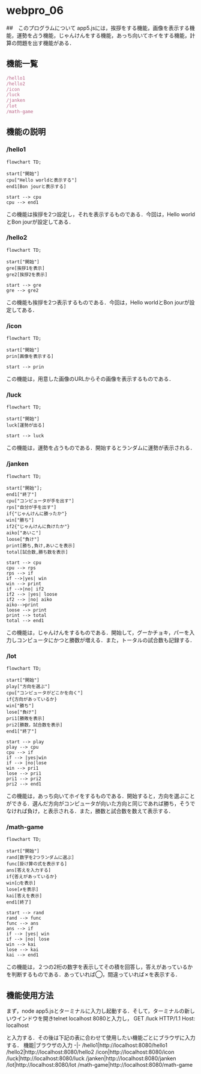 # webpro_06
##　このプログラムについて
app5.jsには，挨拶をする機能，画像を表示する機能，運勢を占う機能，じゃんけんをする機能，あっち向いてホイをする機能，計算の問題を出す機能がある．
## 機能一覧
```javascript
/hello1
/hello2
/icon
/luck
/janken
/lot
/math-game
```
## 機能の説明
### /hello1
```mermaid
flowchart TD;

start["開始"]
cpu["Hello worldと表示する"]
end1[Bon jourと表示する]

start --> cpu
cpu --> end1
```
この機能は挨拶を2つ設定し，それを表示するものである．今回は，Hello worldとBon jourが設定してある．

### /hello2
```mermaid
flowchart TD;

start["開始"]
gre[挨拶1を表示]
gre2[挨拶2を表示]

start --> gre
gre --> gre2
```
この機能も挨拶を2つ表示するものである．今回は，Hello worldとBon jourが設定してある．

### /icon
```mermaid
flowchart TD;

start["開始"]
prin[画像を表示する]

start --> prin
```
この機能は，用意した画像のURLからその画像を表示するものである．

### /luck
```mermaid
flowchart TD;

start["開始"]
luck[運勢が出る]

start --> luck

```
この機能は，運勢を占うものである．開始するとランダムに運勢が表示される．

### /janken

```mermaid
flowchart TD;

start["開始"];
end1["終了"]
cpu["コンピュータが手を出す"]
rps["自分が手を出す"]
if{"じゃんけんに勝ったか"}
win["勝ち"]
if2{"じゃんけんに負けたか"}
aiko["あいこ"]
loose["負け"]
print[勝ち,負け,あいこを表示]
total[試合数,勝ち数を表示]

start --> cpu
cpu --> rps
rps --> if
if -->|yes| win
win --> print
if -->|no| if2
if2 --> |yes| loose
if2 --> |no| aiko
aiko-->print
loose --> print
print --> total
total --> end1
```
この機能は，じゃんけんをするものである．開始して，グーかチョキ，パーを入力しコンピュータにかつと勝数が増える．また，トータルの試合数も記録する．

### /lot

```mermaid
flowchart TD;

start["開始"]
play["方向を選ぶ"]
cpu["コンピュータがどこかを向く"]
if{方向があっているか}
win["勝ち"]
lose["負け"]
pri1[勝敗を表示]
pri2[勝数，試合数を表示]
end1["終了"]

start --> play
play --> cpu
cpu --> if
if --> |yes|win
if --> |no|lose
win --> pri1
lose --> pri1
pri1 --> pri2
pri2 --> end1
```
この機能は，あっち向いてホイをするものである．開始すると，方向を選ぶことができる．選んだ方向がコンピュータが向いた方向と同じであれば勝ち，そうでなければ負け，と表示される．また，勝数と試合数を数えて表示する．

### /math-game
```mermaid
flowchart TD;

start["開始"]
rand[数字を2つランダムに選ぶ]
func[掛け算の式を表示する]
ans[答えを入力する]
if{答えがあっているか}
win[◯を表示]
lose[✗を表示]
kai[答えを表示]
end1[終了]

start --> rand
rand --> func
func --> ans
ans --> if
if --> |yes| win
if --> |no| lose
win --> kai
lose --> kai
kai --> end1
```
この機能は，２つの2桁の数字を表示してその積を回答し，答えがあっているかを判断するものである．あっていれば◯，間違っていれば✗を表示する．

## 機能使用方法
まず，node app5.jsとターミナルに入力し起動する．そして，ターミナルの新しいウインドウを開きtelnet localhost 8080と入力し，
GET /luck HTTP/1.1
Host: localhost
 
と入力する．その後は下記の表に合わせて使用したい機能ごとにブラウザに入力する．
機能|ブラウザの入力
-|-
/hello1|http://localhost:8080/hello1
/hello2|http://localhost:8080/hello2
/icon|http://localhost:8080/icon
/luck|http://localhost:8080/luck
/janken|http://localhost:8080/janken
/lot|http://localhost:8080/lot
/math-game|http://localhost:8080/math-game